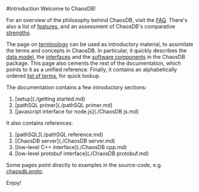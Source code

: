 #Introduction
Welcome to ChaosDB!

For an overview of the philosophy behind ChaosDB, visit the [FAQ](./FAQ.md).
There's also a list of [features](./features.md), and an assessment of ChaosDB's
comparative [strengths](./strengths.md).

The page on [terminology](./terminology.md) can be used as introductory material,
to assimilate the terms and concepts in ChaosDB. In particular, it quickly describes
the [data model](./terminology.md#essential-concepts-data-model), the [interfaces](./terminology.md#interfaces)
and the [software components](./terminology.md#software-components) in the ChaosDB package. This page also cements the rest of the 
documentation, which points to it as a unified reference. Finally, it contains
an alphabetically ordered [list of terms](./terminology.md#list-of-terms-in-alphabetical-order), for quick lookup.

The documentation contains a few introductory sections:  

1. [setup](./getting started.md)  
2. [pathSQL primer](./pathSQL primer.md)  
3. [javascript interface for node.js](./ChaosDB js.md)  

It also contains references:  

1. [pathSQL](./pathSQL reference.md)  
2. [ChaosDB server](./ChaosDB server.md)  
3. [low-level C++ interface](./ChaosDB cpp.md)  
4. [low-level protobuf interface](./ChaosDB protobuf.md)  

Some pages point directly to examples in the source-code, e.g. [chaosdb.proto](./sources/chaosdb_proto.html).

Enjoy!
